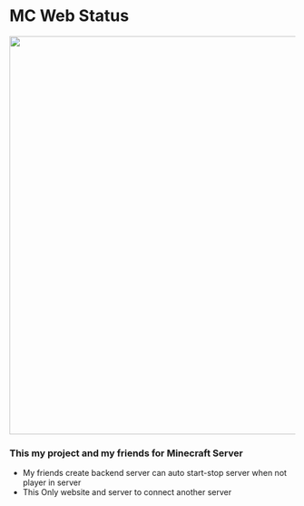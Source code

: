 # MC Web Status

<img src="https://cdn.discordapp.com/attachments/471668354260926464/1077463892726382622/image.png" width="700px">

### This my project and my friends for Minecraft Server
- My friends create backend server can auto start-stop server when not player in server
- This Only website and server to connect another server
